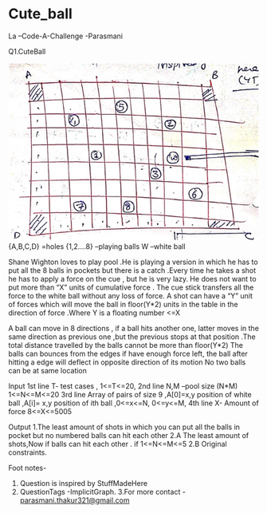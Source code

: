 # Cute_ball
La –Code-A-Challenge
                                            -Parasmani

Q1.CuteBall

![](https://github.com/Parasmanithakur/Cute_ball/blob/main/Untitled.jpg)
{A,B,C,D} =holes
{1,2….8} –playing balls
W –white ball




Shane Wighton  loves to play pool .He is playing a version in which he has to put all the 8 balls in pockets but there is a catch .Every time he takes a shot he has to apply a force on the cue , but he is very lazy. He does not want to put more than “X” units of cumulative force .
The cue stick transfers all the force to the white ball without any loss of force.
A shot can have a “Y” unit of forces which will move the ball in floor(Y*2) units in the table in the direction of force .Where Y is a floating number <=X

A ball can move in 8 directions , if a ball hits another one, latter moves in the same direction as previous one ,but the previous stops at that position .The total distance travelled by the balls cannot be more than floor(Y*2)
The balls can bounces from the edges if have enough force left, the ball after hitting a edge will deflect in opposite direction of its motion
No two balls can be at same location





Input 
  1st line T- test cases , 1<=T<=20,
2nd line N,M –pool size (N*M) 1<=N<=M<=20
3rd  line Array of pairs of size 9 ,A[0]=x,y position of white ball ,A[i]= x,y position of ith ball  ,0<=x<=N, 0<=y<=M,
4th  line X- Amount of force 8<=X<=5005

Output
 1.The least amount of shots in which you can put all the balls in pocket but no numbered balls can hit each other
2.A The least amount of shots,Now if balls can hit each other . if 1<=N<=M<=5
 2.B Original constraints.
   
Foot notes-
1.  Question is inspired by StuffMadeHere 
2. QuestionTags -ImplicitGraph.
3.For more contact - parasmani.thakur321@gmail.com


